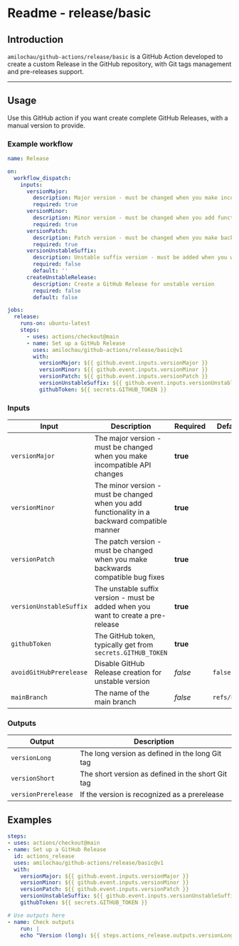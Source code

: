 # Readme - release/basic

## Introduction

`amilochau/github-actions/release/basic` is a GitHub Action developed to create a custom Release in the GitHub repository, with Git tags management and pre-releases support.

---

## Usage

Use this GitHub action if you want create complete GitHub Releases, with a manual version to provide.

### Example workflow

```yaml
name: Release

on:
  workflow_dispatch:
    inputs:
      versionMajor:
        description: Major version - must be changed when you make incompatible API changes
        required: true
      versionMinor:
        description: Minor version - must be changed when you add functionality in a backward compatible manner
        required: true
      versionPatch:
        description: Patch version - must be changed when you make backwards compatible bug fixes
        required: true
      versionUnstableSuffix:
        description: Unstable suffix version - must be added when you want to create a pre-release
        required: false
        default: ''
      createUnstableRelease:
        description: Create a GitHub Release for unstable version
        required: false
        default: false

jobs:
  release:
    runs-on: ubuntu-latest
    steps:
      - uses: actions/checkout@main
      - name: Set up a GitHub Release
        uses: amilochau/github-actions/release/basic@v1
        with:
          versionMajor: ${{ github.event.inputs.versionMajor }}
          versionMinor: ${{ github.event.inputs.versionMinor }}
          versionPatch: ${{ github.event.inputs.versionPatch }}
          versionUnstableSuffix: ${{ github.event.inputs.versionUnstableSuffix }}
          githubToken: ${{ secrets.GITHUB_TOKEN }}
```

### Inputs

| Input | Description | Required | Default value |
| ----- | ----------- | -------- | ------------- |
| `versionMajor` | The major version - must be changed when you make incompatible API changes | **true** |
| `versionMinor` | The minor version - must be changed when you add functionality in a backward compatible manner | **true** |
| `versionPatch` | The patch version - must be changed when you make backwards compatible bug fixes | **true** |
| `versionUnstableSuffix` | The unstable suffix version - must be added when you want to create a pre-release | **true** |
| `githubToken` | The GitHub token, typically get from `secrets.GITHUB_TOKEN` | **true** |
| `avoidGitHubPrerelease` | Disable GitHub Release creation for unstable version | *false* | `false` |
| `mainBranch` | The name of the main branch | *false* | `refs/heads/main` |

### Outputs

| Output | Description |
| ------ | ----------- |
| `versionLong` | The long version as defined in the long Git tag |
| `versionShort` | The short version as defined in the short Git tag |
| `versionPrerelease` | If the version is recognized as a prerelease |

## Examples

```yaml
steps:
- uses: actions/checkout@main
- name: Set up a GitHub Release
  id: actions_release
  uses: amilochau/github-actions/release/basic@v1
  with:
    versionMajor: ${{ github.event.inputs.versionMajor }}
    versionMinor: ${{ github.event.inputs.versionMinor }}
    versionPatch: ${{ github.event.inputs.versionPatch }}
    versionUnstableSuffix: ${{ github.event.inputs.versionUnstableSuffix }}
    githubToken: ${{ secrets.GITHUB_TOKEN }}

# Use outputs here 
- name: Check outputs
    run: |
    echo "Version (long): ${{ steps.actions_release.outputs.versionLong }}"
```
